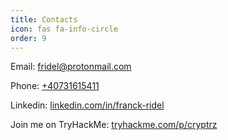 ```yaml
---
title: Contacts
icon: fas fa-info-circle
order: 9
---
```


Email: <a href="mailto:fridel@protonmail.com">fridel@protonmail.com</a>

Phone: <a href="tel:+40731615411">+40731615411</a>

Linkedin: <a href="https://www.linkedin.com/in/franck-ridel/" target="_blank">linkedin.com/in/franck-ridel</a>

Join me on TryHackMe: <a href="https://tryhackme.com/p/cryptrz" target="_blank">tryhackme.com/p/cryptrz</a>
<script src="https://tryhackme.com/badge/299757"></script>

